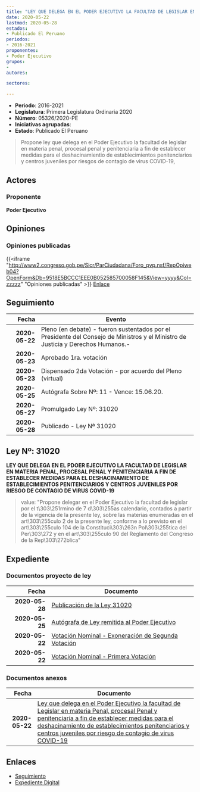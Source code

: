 ```yaml
---
title: "LEY QUE DELEGA EN EL PODER EJECUTIVO LA FACULTAD DE LEGISLAR EN MATERIA PENAL, PROCESAL PENAL Y PENITENCIARIA A FIN DE ESTABLECER MEDIDAS PARA EL DESHACINAMIENTO DE ESTABLECIMIENTOS PENITENCIARIOS Y CENTROS JUVENILES POR RIESGO DE CONTAGIO DE VIRUS COVID-19"
date: 2020-05-22
lastmod: 2020-05-28
estados:
- Publicado El Peruano
periodos:
- 2016-2021
proponentes:
- Poder Ejecutivo
grupos:
- 
autores:

sectores:

---
```

- **Periodo**: 2016-2021
- **Legislatura**: Primera Legislatura Ordinaria 2020
- **Número**: 05326/2020-PE
- **Iniciativas agrupadas**: 
- **Estado**: Publicado El Peruano

> Propone ley que delega en el Poder Ejecutivo la facultad de legislar en materia penal, procesal penal y penitenciaria a fin de establecer medidas para el deshacinamientio de establecimientos penitenciarios y centros juveniles por riesgos de contagio de virus COVID-19,


## Actores

### Proponente

**Poder Ejecutivo**

## Opiniones

### Opiniones publicadas

{{<iframe "http://www2.congreso.gob.pe/Sicr/ParCiudadana/Foro_pvp.nsf/RepOpiweb04?OpenForm&Db=9518E5BCCC1EEE0B052585700058F145&View=yyyy&Col=zzzzz" "Opiniones publicadas" >}}
[Enlace](http://www2.congreso.gob.pe/Sicr/ParCiudadana/Foro_pvp.nsf/RepOpiweb04?OpenForm&Db=9518E5BCCC1EEE0B052585700058F145&View=yyyy&Col=zzzzz)


## Seguimiento

| Fecha | Evento |
|------:|--------|
| **2020-05-22** | Pleno (en debate) - fueron sustentados por el Presidente del Consejo de Ministros y el Ministro de Justicia y Derechos Humanos.- |
| **2020-05-23** | Aprobado 1ra. votación |
| **2020-05-23** | Dispensado 2da Votación - por acuerdo del Pleno (virtual) |
| **2020-05-25** | Autógrafa Sobre Nº: 11 - Vence: 15.06.20. |
| **2020-05-27** | Promulgado Ley Nº: 31020 |
| **2020-05-28** | Publicado - Ley Nª 31020 |

## Ley Nº: 31020

**LEY QUE DELEGA EN EL PDOER EJECUTIVO LA FACULTAD DE LEGISLAR EN MATERIA PENAL, PROCESAL PENAL Y PENITENCIARIA A FIN DE ESTABLECER MEDIDAS PARA EL DESHACINAMIENTO DE ESTABLECIMIENTOS PENITENCIARIOS Y CENTROS JUVENILES POR RIESGO DE CONTAGIO DE VIRUS COVID-19**

> value: "Propone delegar en el Poder Ejecutivo la facultad de legislar por el t\303\251rmino de 7 d\303\255as calendario, contados a partir de la vigencia de la presente ley, sobre las materias enumeradas en el art\303\255culo 2 de la presente ley, conforme a lo previsto en el art\303\255culo 104 de la Constituci\303\263n Pol\303\255tica del Per\303\272 y en el art\303\255culo 90 del Reglamento del Congreso de la Rep\303\272blica"


## Expediente

### Documentos proyecto de ley

| Fecha | Documento |
|------:|-----------|
| **2020-05-28** | [Publicación de la Ley 31020](http://www.leyes.congreso.gob.pe/Documentos/2016_2021/ADLP/Normas_Legales/31020-LEY.pdf) |
| **2020-05-25** | [Autógrafa de Ley remitida al Poder Ejecutivo](http://www.leyes.congreso.gob.pe/Documentos/2016_2021/ADLP/Texto_Aprobado/AU0532620200525.pdf) |
| **2020-05-22** | [Votación Nominal - Exoneración de Segunda Votación](http://www.leyes.congreso.gob.pe/Documentos/2016_2021/Asistencia_y_Votacion/Proyectos_de_Ley/Exoneracion_de_Segunda_Votacion/AVESV05326-20200522.pdf) |
| **2020-05-22** | [Votación Nominal - Primera Votación](http://www.leyes.congreso.gob.pe/Documentos/2016_2021/Asistencia_y_Votacion/Proyectos_de_Ley/AV05326-20200522.pdf) |

### Documentos anexos

| Fecha | Documento |
|------:|-----------|
| **2020-05-22** | [Ley que delega en el Poder Ejecutivo la facultad de Legislar en materia Penal, procesal Penal y penitenciaría a fin de establecer medidas para el deshacinamiento de establecimientos penitenciarios y centros juveniles por riesgo de contagio de virus COVID-19](http://www.leyes.congreso.gob.pe/Documentos/2016_2021/Proyectos_de_Ley_y_de_Resoluciones_Legislativas/PL05326-20200522.pdf) |

## Enlaces

- [Seguimiento](http://www2.congreso.gob.pe/Sicr/TraDocEstProc/CLProLey2016.nsf/f7fff46988ca05b1052578e100829cc7/b288e6252b8d6b9d05258570005ac077?OpenDocument)
- [Expediente Digital](http://www2.congreso.gob.pe/Sicr/TraDocEstProc/CLProLey2016.nsf/f7fff46988ca05b1052578e100829cc7/b288e6252b8d6b9d05258570005ac077?OpenDocument&Click=05257FB7005EB655.eb71d0cf91d8294e05256cdf006b5706/$Body/0.1C6C)

